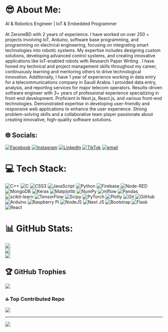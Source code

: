 # 😎 About Me:
AI & Robotics Engineer | IoT & Embedded Programmer<br><br> At ZeroneBD with 2 years of experience. I have worked on over 250 + projects involving IoT, Arduino, software base programming, and programming on electrical engineering, focusing on integrating smart technologies into robotic systems. My expertise includes designing custom solutions, developing advanced control systems, and creating innovative applications like IoT-enabled robots with Research Paper Writing . I have honed my technical and project management skills throughout my career, continuously learning and mentoring others to drive technological innovation. Additionally, I have 1 year of experience working in data entry for a telecommunications company in Saudi Arabia. I provided data entry, analysis, and reporting services for major telecom operators. Results-driven software engineer with 3+ years of professional experience specializing in front-end development. Proficient in Next.js, React.js, and various front-end technologies. Demonstrated expertise in developing user-friendly and responsive web applications to enhance the user experience. Strong problem-solving skills and a collaborative team player passionate about creating innovative, high-quality software solutions.<br>


## 🌐 Socials:
[![Facebook](https://img.shields.io/badge/Facebook-%231877F2.svg?logo=Facebook&logoColor=white)](https://facebook.com/facebook.com/md.mahfuz640078) [![Instagram](https://img.shields.io/badge/Instagram-%23E4405F.svg?logo=Instagram&logoColor=white)](https://instagram.com/https://www.instagram.com/mdmahfuz00865/) [![LinkedIn](https://img.shields.io/badge/LinkedIn-%230077B5.svg?logo=linkedin&logoColor=white)](https://linkedin.com/in/.linkedin.com/in/md-mahfuzur-rahman-768014284/) [![TikTok](https://img.shields.io/badge/TikTok-%23000000.svg?logo=TikTok&logoColor=white)](https://tiktok.com/@https://www.tiktok.com/@mdmahfuz704) [![email](https://img.shields.io/badge/Email-D14836?logo=gmail&logoColor=white)](mailto:mdmahfuz640@gmail.com) 

# 💻 Tech Stack:
![C++](https://img.shields.io/badge/c++-%2300599C.svg?style=plastic&logo=c%2B%2B&logoColor=white) ![C](https://img.shields.io/badge/c-%2300599C.svg?style=plastic&logo=c&logoColor=white) ![CSS3](https://img.shields.io/badge/css3-%231572B6.svg?style=plastic&logo=css3&logoColor=white) ![JavaScript](https://img.shields.io/badge/javascript-%23323330.svg?style=plastic&logo=javascript&logoColor=%23F7DF1E) ![Python](https://img.shields.io/badge/python-3670A0?style=plastic&logo=python&logoColor=ffdd54) ![Firebase](https://img.shields.io/badge/firebase-%23039BE5.svg?style=plastic&logo=firebase) ![Node-RED](https://img.shields.io/badge/Node--RED-%238F0000.svg?style=plastic&logo=node-red&logoColor=white) ![MongoDB](https://img.shields.io/badge/MongoDB-%234ea94b.svg?style=plastic&logo=mongodb&logoColor=white) ![Keras](https://img.shields.io/badge/Keras-%23D00000.svg?style=plastic&logo=Keras&logoColor=white) ![Matplotlib](https://img.shields.io/badge/Matplotlib-%23ffffff.svg?style=plastic&logo=Matplotlib&logoColor=black) ![NumPy](https://img.shields.io/badge/numpy-%23013243.svg?style=plastic&logo=numpy&logoColor=white) ![mlflow](https://img.shields.io/badge/mlflow-%23d9ead3.svg?style=plastic&logo=numpy&logoColor=blue) ![Pandas](https://img.shields.io/badge/pandas-%23150458.svg?style=plastic&logo=pandas&logoColor=white) ![scikit-learn](https://img.shields.io/badge/scikit--learn-%23F7931E.svg?style=plastic&logo=scikit-learn&logoColor=white) ![TensorFlow](https://img.shields.io/badge/TensorFlow-%23FF6F00.svg?style=plastic&logo=TensorFlow&logoColor=white) ![Scipy](https://img.shields.io/badge/SciPy-%230C55A5.svg?style=plastic&logo=scipy&logoColor=%white) ![PyTorch](https://img.shields.io/badge/PyTorch-%23EE4C2C.svg?style=plastic&logo=PyTorch&logoColor=white) ![Plotly](https://img.shields.io/badge/Plotly-%233F4F75.svg?style=plastic&logo=plotly&logoColor=white) ![Git](https://img.shields.io/badge/git-%23F05033.svg?style=plastic&logo=git&logoColor=white) ![GitHub](https://img.shields.io/badge/github-%23121011.svg?style=plastic&logo=github&logoColor=white) ![Arduino](https://img.shields.io/badge/-Arduino-00979D?style=plastic&logo=Arduino&logoColor=white) ![Raspberry Pi](https://img.shields.io/badge/-Raspberry_Pi-C51A4A?style=plastic&logo=Raspberry-Pi) ![NodeJS](https://img.shields.io/badge/node.js-6DA55F?style=plastic&logo=node.js&logoColor=white) ![Next JS](https://img.shields.io/badge/Next-black?style=plastic&logo=next.js&logoColor=white) ![Bootstrap](https://img.shields.io/badge/bootstrap-%238511FA.svg?style=plastic&logo=bootstrap&logoColor=white) ![Flask](https://img.shields.io/badge/flask-%23000.svg?style=plastic&logo=flask&logoColor=white) ![React](https://img.shields.io/badge/react-%2320232a.svg?style=plastic&logo=react&logoColor=%2361DAFB)
# 📊 GitHub Stats:
![](https://github-readme-stats.vercel.app/api?username=mahfuz640&theme=blue-green&hide_border=false&include_all_commits=true&count_private=true)<br/>
![](https://nirzak-streak-stats.vercel.app/?user=mahfuz640&theme=blue-green&hide_border=false)<br/>
![](https://github-readme-stats.vercel.app/api/top-langs/?username=mahfuz640&theme=blue-green&hide_border=false&include_all_commits=true&count_private=true&layout=compact)

## 🏆 GitHub Trophies
![](https://github-profile-trophy.vercel.app/?username=mahfuz640&theme=radical&no-frame=true&no-bg=true&margin-w=4)

### 🔝 Top Contributed Repo
![](https://github-contributor-stats.vercel.app/api?username=mahfuz640&limit=5&theme=dark&combine_all_yearly_contributions=true)

---
[![](https://visitcount.itsvg.in/api?id=mahfuz640&icon=1&color=1)](https://visitcount.itsvg.in)

<!-- Proudly created with GPRM ( https://gprm.itsvg.in ) -->
